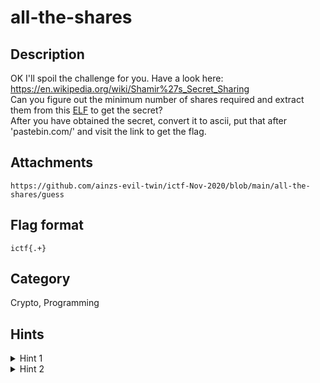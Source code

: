 # all-the-shares

## Description

OK I'll spoil the challenge for you. Have a look here: https://en.wikipedia.org/wiki/Shamir%27s_Secret_Sharing  
Can you figure out the minimum number of shares required and extract them from this [ELF](../main/all-the-shares/guess) to get the secret?  
After you have obtained the secret, convert it to ascii, put that after 'pastebin.com/' and visit the link to get the flag.

## Attachments

`https://github.com/ainzs-evil-twin/ictf-Nov-2020/blob/main/all-the-shares/guess`  

## Flag format

`ictf{.+}`

## Category

Crypto, Programming

## Hints

<details> 
    <summary>Hint 1</summary> 
    There are more hints in the ELF provided
</details>

<details> 
    <summary>Hint 2</summary> 
    If your assembly is bad, try using a pseudocode generator like Ghidra or IDA
</details>
